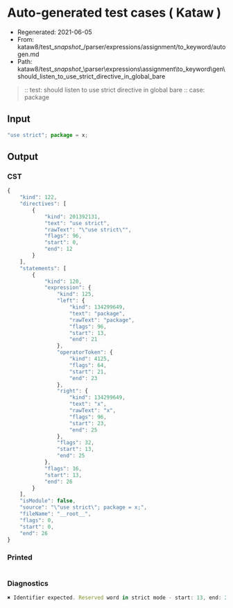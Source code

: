 # Auto-generated test cases ( Kataw )
- Regenerated: 2021-06-05
- From: kataw8/test\__snapshot__/parser/expressions/assignment/to_keyword/autogen.md
- Path: kataw8/test\__snapshot__\parser\expressions\assignment\to_keyword\gen\should_listen_to_use_strict_directive_in_global_bare
> :: test: should listen to use strict directive in global bare
> :: case: package
## Input

`````js
"use strict"; package = x;
`````
## Output

### CST

```javascript
{
    "kind": 122,
    "directives": [
        {
            "kind": 201392131,
            "text": "use strict",
            "rawText": "\"use strict\"",
            "flags": 96,
            "start": 0,
            "end": 12
        }
    ],
    "statements": [
        {
            "kind": 120,
            "expression": {
                "kind": 125,
                "left": {
                    "kind": 134299649,
                    "text": "package",
                    "rawText": "package",
                    "flags": 96,
                    "start": 13,
                    "end": 21
                },
                "operatorToken": {
                    "kind": 4125,
                    "flags": 64,
                    "start": 21,
                    "end": 23
                },
                "right": {
                    "kind": 134299649,
                    "text": "x",
                    "rawText": "x",
                    "flags": 96,
                    "start": 23,
                    "end": 25
                },
                "flags": 32,
                "start": 13,
                "end": 25
            },
            "flags": 16,
            "start": 13,
            "end": 26
        }
    ],
    "isModule": false,
    "source": "\"use strict\"; package = x;",
    "fileName": "__root__",
    "flags": 0,
    "start": 0,
    "end": 26
}
```

### Printed

```javascript

```

### Diagnostics

```javascript
✖ Identifier expected. Reserved word in strict mode - start: 13, end: 21

```

